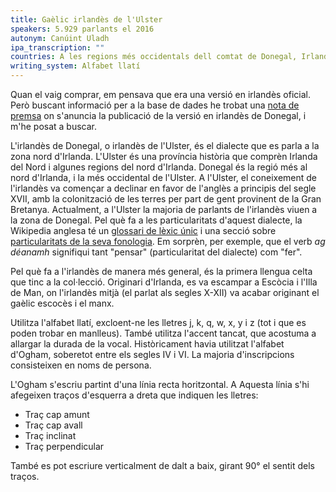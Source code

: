 ```yaml
---
title: Gaèlic irlandès de l'Ulster
speakers: 5.929 parlants el 2016
autonym: Canúint Uladh
ipa_transcription: ""
countries: A les regions més occidentals dell comtat de Donegal, Irlanda
writing_system: Alfabet llatí
---
```


Quan el vaig comprar, em pensava que era una versió en irlandès oficial. Però buscant informació per a la base de dades he trobat una [nota de premsa][press] on s'anuncia la publicació de la versió en irlandès de Donegal, i m'he posat a buscar.

L'irlandès de Donegal, o irlandès de l'Ulster, és el dialecte que es parla a la zona nord d'Irlanda. L'Ulster és una província història que comprèn Irlanda del Nord i algunes regions del nord d'Irlanda. Donegal és la regió més al nord d'Irlanda, i la més occidental de l'Ulster. A l'Ulster, el coneixement de l'irlandès va començar a declinar en favor de l'anglès a principis del segle XVII, amb la colonització de les terres per part de gent provinent de la Gran Bretanya. Actualment, a l'Ulster la majoria de parlants de l'irlandès viuen a la zona de Donegal. Pel què fa a les particularitats d'aquest dialecte, la Wikipedia anglesa té un [glossari de lèxic únic][glossary] i una secció sobre [particularitats de la seva fonologia][phonology]. Em sorprèn, per exemple, que el verb *ag déanamh* signifiqui tant "pensar" (particularitat del dialecte) com "fer".

Pel què fa a l'irlandès de manera més general, és la primera llengua celta que tinc a la col·lecció. Originari d'Irlanda, es va escampar a Escòcia i l'Illa de Man, on l'irlandès mitjà (el parlat als segles X-XII) va acabar originant el gaèlic escocès i el manx.

Utilitza l'alfabet llatí, excloent-ne les lletres j, k, q, w, x, y i z (tot i que es poden trobar en manlleus). També utilitza l'accent tancat, que acostuma a allargar la durada de la vocal. Històricament havia utilitzat l'alfabet d'Ogham, soberetot entre els segles IV i VI. La majoria d'inscripcions consisteixen en noms de persona.

L'Ogham s'escriu partint d'una línia recta horitzontal. A Aquesta línia s'hi afegeixen traços d'esquerra a dreta que indiquen les lletres:

- Traç cap amunt
- Traç cap avall
- Traç inclinat
- Traç perpendicular

També es pot escriure verticalment de dalt a baix, girant 90° el sentit dels traços.

[press]: https://donegalnews.com/2015/10/childrens-classic-translated-into-donegal-irish/
[glossary]: https://www.wikiwand.com/en/Ulster_Irish#/Lexicon
[phonology]: https://www.wikiwand.com/en/Ulster_Irish#/Phonology
